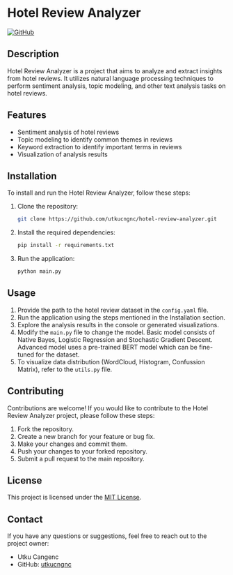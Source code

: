 # Hotel Review Analyzer

[![GitHub](https://img.shields.io/badge/GitHub-utkucngnc%2Fhotel--review--analyzer-blue)](https://github.com/utkucngnc/hotel-review-analyzer)

## Description

Hotel Review Analyzer is a project that aims to analyze and extract insights from hotel reviews. It utilizes natural language processing techniques to perform sentiment analysis, topic modeling, and other text analysis tasks on hotel reviews.

## Features

- Sentiment analysis of hotel reviews
- Topic modeling to identify common themes in reviews
- Keyword extraction to identify important terms in reviews
- Visualization of analysis results

## Installation

To install and run the Hotel Review Analyzer, follow these steps:

1. Clone the repository:

    ```bash
    git clone https://github.com/utkucngnc/hotel-review-analyzer.git
    ```

2. Install the required dependencies:

    ```bash
    pip install -r requirements.txt
    ```

3. Run the application:

    ```bash
    python main.py
    ```

## Usage

1. Provide the path to the hotel review dataset in the `config.yaml` file.
2. Run the application using the steps mentioned in the Installation section.
3. Explore the analysis results in the console or generated visualizations.
4. Modify the `main.py` file to change the model. Basic model consists of Native Bayes, Logistic Regression and Stochastic Gradient Descent. Advanced model uses a pre-trained BERT model which can be fine-tuned for the dataset.
5. To visualize data distribution (WordCloud, Histogram, Confussion Matrix), refer to the `utils.py` file.

## Contributing

Contributions are welcome! If you would like to contribute to the Hotel Review Analyzer project, please follow these steps:

1. Fork the repository.
2. Create a new branch for your feature or bug fix.
3. Make your changes and commit them.
4. Push your changes to your forked repository.
5. Submit a pull request to the main repository.

## License

This project is licensed under the [MIT License](LICENSE).

## Contact

If you have any questions or suggestions, feel free to reach out to the project owner:

- Utku Cangenc
- GitHub: [utkucngnc](https://github.com/utkucngnc)
